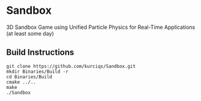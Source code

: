 # Sandbox
 3D Sandbox Game using Unified Particle Physics for Real-Time Applications (at least some day)

## Build Instructions

    git clone https://github.com/kurciqs/Sandbox.git
    mkdir Binaries/Build -r
    cd Binaries/Build
    cmake ../..
    make
    ./Sandbox
